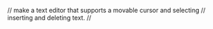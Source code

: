 // make a text editor that supports a movable cursor and selecting
// inserting and deleting text.
//
